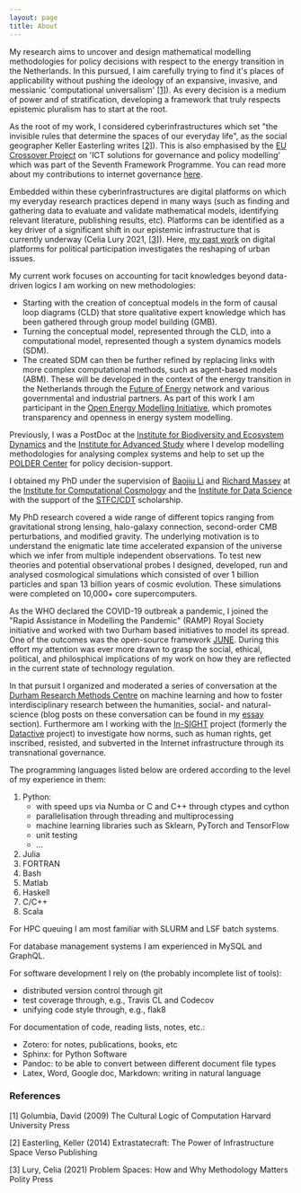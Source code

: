 ```yaml
---
layout: page
title: About
---
```


My research aims to uncover and design mathematical modelling methodologies for policy decisions with respect to the energy transition in the Netherlands. In this pursued, I aim carefully trying to find it's places of applicability without pushing the ideology of an expansive, invasive, and messianic 'computational universalism' [[1]](#1)). As every decision is a medium of power and of stratification, developing a framework that truly respects epistemic pluralism has to start at the root.

As the root of my work, I considered cyberinfrastructures which set "the invisible rules that determine the spaces of our everyday life", as the social geographer Keller Easterling writes [[2]](#2)). This is also emphasised by the [EU Crossover Project](https://cordis.europa.eu/project/id/288828) on 'ICT solutions for governance and policy modelling' which was part of the Seventh Framework Programme. You can read more about my contributions to internet governance [here](https://christovis.github.io//research/2021-01-18-internet-governance).

Embedded within these cyberinfrastructures are digital platforms on which my everyday research practices depend in many ways (such as finding and gathering data to evaluate and validate mathematical models, identifying relevant literature, publishing results, etc). Platforms can be identified as a key driver of a significant shift in our epistemic infrastructure that is currently underway (Celia Lury 2021, [[3]](#3)). Here, [my past work](https://christovis.github.io//research/2020-11-01-dppp) on digital platforms for political participation investigates the reshaping of urban issues.

My current work focuses on accounting for tacit knowledges beyond data-driven logics I am working on new methodologies:
- Starting with the creation of conceptual models in the form of causal loop diagrams (CLD) that store qualitative expert knowledge which has been gathered through group model building (GMB).
- Turning the conceptual model, represented through the CLD, into a computational model, represented though a system dynamics models (SDM).
- The created SDM can then be further refined by replacing links with more complex computational methods, such as agent-based models (ABM).
These will be developed in the context of the energy transition in the Netherlands through the <a href="https://ias.uva.nl/research/coupled-human-and-natural-systems/future-of-energy/future-of-energy.html">Future of Energy</a> network and various governmental and industrial partners. As part of this work I am participant in the [Open Energy Modelling Initiative](https://openmod-initiative.org/), which promotes transparency and openness in energy system modelling.

Previously, I was a PostDoc at the <a href="https://ibed.uva.nl/">Institute for Biodiversity and Ecosystem Dynamics</a> and the <a href="https://ias.uva.nl/">Institute for Advanced Study</a> where I develop modelling methodologies for analysing complex systems and help to set up the <a href="https://polder.center/">POLDER Center</a> for policy decision-support.

I obtained my PhD under the supervision of <a href="https://www.dur.ac.uk/physics/staff/profiles/?username=shpd91">Baojiu Li</a> and <a href="https://www.dur.ac.uk/physics/staff/profiles/?username=lpcb73">Richard Massey</a> at the <a href="http://www.icc.dur.ac.uk/">Institute for Computational Cosmology</a> and the <a href="https://www.dur.ac.uk/idas/">Institute for Data Science</a> with the support of the <a href="https://ddis.physics.dur.ac.uk/">STFC/CDT</a> scholarship.

My PhD research covered a wide range of different topics ranging from gravitational strong lensing, halo-galaxy connection, second-order CMB perturbations, and modified gravity. The underlying motivation is to understand the enigmatic late time accelerated expansion of the universe which we infer from multiple independent observations. To test new theories and potential observational probes I designed, developed, run and analysed cosmological simulations which consisted of over 1 billion particles and span 13 billion years of cosmic evolution. These simulations were completed on 10,000+ core supercomputers.

As the WHO declared the COVID-19 outbreak a pandemic, I joined the "Rapid Assistance in Modelling the Pandemic" (RAMP) Royal Society initiative and worked with two Durham based initiatives to model its spread. One of the outcomes was the open-source framework <a href="https://github.com/IDAS-Durham/JUNE">JUNE</a>. During this effort my attention was ever more drawn to grasp the social, ethical, political, and philosphical implications of my work on how they are reflected in the current state of technology regulation.

In that pursuit I organized and moderated a series of conversation at the <a href="https://www.dur.ac.uk/researchmethodscentre/">Durham Research Methods Centre</a> on machine learning and how to foster interdisciplinary research between the humanities, social- and natural-science (blog posts on these conversation can be found in my <a href="https://christovis.github.io//essay">essay</a> section). Furthermore am I working with the <a href="https://in-sight.it/">In-SIGHT</a> project (formerly the <a href="https://data-activism.net/">Datactive</a> project) to investigate how norms, such as human rights, get inscribed, resisted, and subverted in the Internet infrastructure through its transnational governance.


The programming languages listed below are ordered according to the level of my experience in them:

1. Python:
    - with speed ups via Numba or C and C++ through ctypes and cython
    - parallelisation through threading and multiprocessing
    - machine learning libraries such as Sklearn, PyTorch and TensorFlow
    - unit testing
    - ...
2. Julia
3. FORTRAN
4. Bash
5. Matlab
6. Haskell
7. C/C++
8. Scala

For HPC queuing I am most familiar with SLURM and LSF batch systems.

For database management systems I am experienced in MySQL and GraphQL.

For software development I rely on (the probably incomplete list of tools):

- distributed version control through git
- test coverage through, e.g., Travis CL and Codecov
- unifying code style through, e.g., flak8

For documentation of code, reading lists, notes, etc.:

- Zotero: for notes, publications, books, etc
- Sphinx: for Python Software
- Pandoc: to be able to convert between different document file types
- Latex, Word, Google doc, Markdown: writing in natural language


### References
<a id="1">[1]</a>
Golumbia, David (2009)
The Cultural Logic of Computation
Harvard University Press

<a id="2">[2]</a>
Easterling, Keller (2014)
Extrastatecraft: The Power of Infrastructure Space
Verso Publishing

<a id="3">[3]</a>
Lury, Celia (2021)
Problem Spaces: How and Why Methodology Matters
Polity Press
